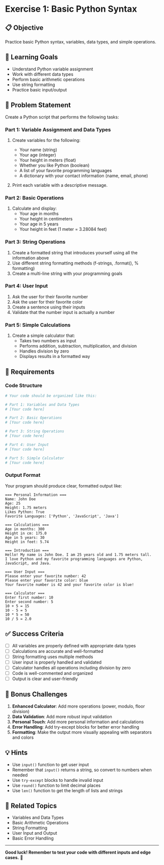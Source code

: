 # Exercise 1: Basic Python Syntax

## 📋 Objective
Practice basic Python syntax, variables, data types, and simple operations.

## 🎯 Learning Goals
- Understand Python variable assignment
- Work with different data types
- Perform basic arithmetic operations
- Use string formatting
- Practice basic input/output

## 📝 Problem Statement

Create a Python script that performs the following tasks:

### Part 1: Variable Assignment and Data Types
1. Create variables for the following:
   - Your name (string)
   - Your age (integer)
   - Your height in meters (float)
   - Whether you like Python (boolean)
   - A list of your favorite programming languages
   - A dictionary with your contact information (name, email, phone)

2. Print each variable with a descriptive message.

### Part 2: Basic Operations
1. Calculate and display:
   - Your age in months
   - Your height in centimeters
   - Your age in 5 years
   - Your height in feet (1 meter = 3.28084 feet)

### Part 3: String Operations
1. Create a formatted string that introduces yourself using all the information above
2. Use different string formatting methods (f-strings, .format(), % formatting)
3. Create a multi-line string with your programming goals

### Part 4: User Input
1. Ask the user for their favorite number
2. Ask the user for their favorite color
3. Create a sentence using their inputs
4. Validate that the number input is actually a number

### Part 5: Simple Calculations
1. Create a simple calculator that:
   - Takes two numbers as input
   - Performs addition, subtraction, multiplication, and division
   - Handles division by zero
   - Displays results in a formatted way

## 🔧 Requirements

### Code Structure
```python
# Your code should be organized like this:

# Part 1: Variables and Data Types
# [Your code here]

# Part 2: Basic Operations
# [Your code here]

# Part 3: String Operations
# [Your code here]

# Part 4: User Input
# [Your code here]

# Part 5: Simple Calculator
# [Your code here]
```

### Output Format
Your program should produce clear, formatted output like:
```
=== Personal Information ===
Name: John Doe
Age: 25
Height: 1.75 meters
Likes Python: True
Favorite Languages: ['Python', 'JavaScript', 'Java']

=== Calculations ===
Age in months: 300
Height in cm: 175.0
Age in 5 years: 30
Height in feet: 5.74

=== Introduction ===
Hello! My name is John Doe. I am 25 years old and 1.75 meters tall.
I love Python and my favorite programming languages are Python, JavaScript, and Java.

=== User Input ===
Please enter your favorite number: 42
Please enter your favorite color: blue
Your favorite number is 42 and your favorite color is blue!

=== Calculator ===
Enter first number: 10
Enter second number: 5
10 + 5 = 15
10 - 5 = 5
10 * 5 = 50
10 / 5 = 2.0
```

## ✅ Success Criteria

- [ ] All variables are properly defined with appropriate data types
- [ ] Calculations are accurate and well-formatted
- [ ] String formatting uses multiple methods
- [ ] User input is properly handled and validated
- [ ] Calculator handles all operations including division by zero
- [ ] Code is well-commented and organized
- [ ] Output is clear and user-friendly

## 🚀 Bonus Challenges

1. **Enhanced Calculator**: Add more operations (power, modulo, floor division)
2. **Data Validation**: Add more robust input validation
3. **Personal Touch**: Add more personal information and calculations
4. **Error Handling**: Add try-except blocks for better error handling
5. **Formatting**: Make the output more visually appealing with separators and colors

## 💡 Hints

- Use `input()` function to get user input
- Remember that `input()` returns a string, so convert to numbers when needed
- Use `try-except` blocks to handle invalid input
- Use `round()` function to limit decimal places
- Use `len()` function to get the length of lists and strings

## 🔗 Related Topics

- Variables and Data Types
- Basic Arithmetic Operations
- String Formatting
- User Input and Output
- Basic Error Handling

---

**Good luck! Remember to test your code with different inputs and edge cases.** 🐍 